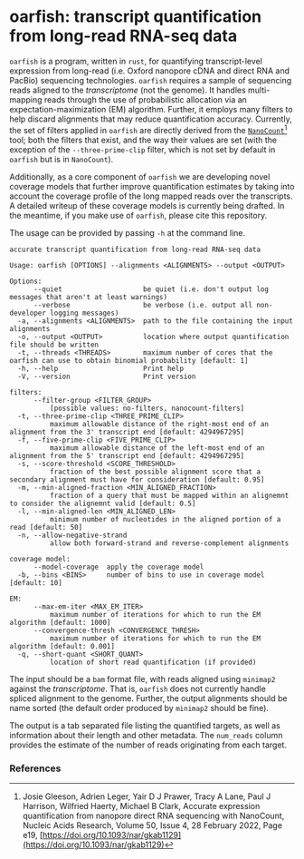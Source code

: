 # oarfish: transcript quantification from long-read RNA-seq data

`oarfish` is a program, written in `rust`, for quantifying transcript-level expression from long-read (i.e. Oxford nanopore cDNA and direct RNA and PacBio) sequencing technologies. `oarfish` requires a sample of sequencing reads aligned to the *transcriptome* (not the genome). It handles multi-mapping reads through the use of probabilistic allocation via an expectation-maximization (EM) algorithm.  Further, it employs many filters to help discard alignments that may reduce quantification accuracy.  Currently, the set of filters applied in `oarfish` are directly derived from the [`NanoCount`](https://github.com/a-slide/NanoCount)[^Gleeson] tool; both the filters that exist, and the way their values are set (with the exception of the `--three-prime-clip` filter, which is not set by default in `oarfish` but is in `NanoCount`).  

Additionally, as a core component of `oarfish` we are developing novel coverage models that further improve quantification estimates by taking into account the coverage profile of the long mapped reads over the transcripts.  A detailed writeup of these coverage models is currently being drafted. In the meantime, if you make use of `oarfish`, please cite this repository.

The usage can be provided by passing `-h` at the command line.
```
accurate transcript quantification from long-read RNA-seq data

Usage: oarfish [OPTIONS] --alignments <ALIGNMENTS> --output <OUTPUT>

Options:
      --quiet                    be quiet (i.e. don't output log messages that aren't at least warnings)
      --verbose                  be verbose (i.e. output all non-developer logging messages)
  -a, --alignments <ALIGNMENTS>  path to the file containing the input alignments
  -o, --output <OUTPUT>          location where output quantification file should be written
  -t, --threads <THREADS>        maximum number of cores that the oarfish can use to obtain binomial probability [default: 1]
  -h, --help                     Print help
  -V, --version                  Print version

filters:
      --filter-group <FILTER_GROUP>
          [possible values: no-filters, nanocount-filters]
  -t, --three-prime-clip <THREE_PRIME_CLIP>
          maximum allowable distance of the right-most end of an alignment from the 3' transcript end [default: 4294967295]
  -f, --five-prime-clip <FIVE_PRIME_CLIP>
          maximum allowable distance of the left-most end of an alignment from the 5' transcript end [default: 4294967295]
  -s, --score-threshold <SCORE_THRESHOLD>
          fraction of the best possible alignment score that a secondary alignment must have for consideration [default: 0.95]
  -m, --min-aligned-fraction <MIN_ALIGNED_FRACTION>
          fraction of a query that must be mapped within an alignemnt to consider the alignemnt valid [default: 0.5]
  -l, --min-aligned-len <MIN_ALIGNED_LEN>
          minimum number of nucleotides in the aligned portion of a read [default: 50]
  -n, --allow-negative-strand
          allow both forward-strand and reverse-complement alignments

coverage model:
      --model-coverage  apply the coverage model
  -b, --bins <BINS>     number of bins to use in coverage model [default: 10]

EM:
      --max-em-iter <MAX_EM_ITER>
          maximum number of iterations for which to run the EM algorithm [default: 1000]
      --convergence-thresh <CONVERGENCE_THRESH>
          maximum number of iterations for which to run the EM algorithm [default: 0.001]
  -q, --short-quant <SHORT_QUANT>
          location of short read quantification (if provided)
```

The input should be a `bam` format file, with reads aligned using `minimap2` against the _transcriptome_. That is, `oarfish` does not currently handle spliced alignment to the genome.  Further, the output alignments should be name sorted (the default order produced by `minimap2` should be fine).

The output is a tab separated file listing the quantified targets, as well as information about their length and other metadata. The `num_reads` column provides the estimate of the number of reads originating from each target.


### References

[^Gleeson]: Josie Gleeson, Adrien Leger, Yair D J Prawer, Tracy A Lane, Paul J Harrison, Wilfried Haerty, Michael B Clark, Accurate expression quantification from nanopore direct RNA sequencing with NanoCount, Nucleic Acids Research, Volume 50, Issue 4, 28 February 2022, Page e19, [https://doi.org/10.1093/nar/gkab1129](https://doi.org/10.1093/nar/gkab1129)
